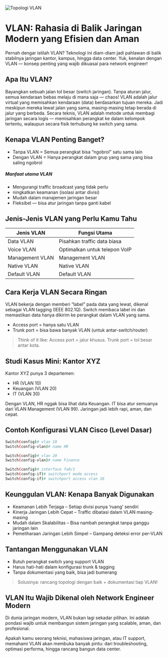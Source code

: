 
![Topologi VLAN](https://github.com/user-attachments/assets/9195a71d-8a1e-4c2c-909a-198a53bd825d)

# VLAN: Rahasia di Balik Jaringan Modern yang Efisien dan Aman

Pernah dengar istilah VLAN? Teknologi ini diam-diam jadi pahlawan di balik stabilnya jaringan kantor, kampus, hingga data center. Yuk, kenalan dengan VLAN — konsep penting yang wajib dikuasai para network engineer!


## Apa Itu VLAN?
Bayangkan sebuah jalan tol besar (switch jaringan). Tanpa aturan jalur, semua kendaraan bebas melaju di mana saja — chaos!
VLAN adalah jalur virtual yang memisahkan kendaraan (data) berdasarkan tujuan mereka. Jadi meskipun mereka lewat jalan yang sama, masing-masing tetap berada di jalur yang berbeda. Secara teknis, VLAN adalah metode untuk membagi jaringan secara logis — memisahkan perangkat ke dalam kelompok tertentu, walaupun secara fisik terhubung ke switch yang sama.

## Kenapa VLAN Penting Banget?

- Tanpa VLAN = Semua perangkat bisa “ngobrol” satu sama lain
- Dengan VLAN = Hanya perangkat dalam grup yang sama yang bisa saling ngobrol

##### Manfaat utama VLAN
- Mengurangi traffic broadcast yang tidak perlu
- ningkatkan keamanan (isolasi antar divisi)
- Mudah dalam manajemen jaringan besar
- Fleksibel — bisa atur jaringan tanpa ganti kabel



## Jenis-Jenis VLAN yang Perlu Kamu Tahu
|   Jenis VLAN  | Fungsi Utama| 
|--------|---------------|
| Data VLAN | Pisahkan traffic data biasa |
|Voice VLAN | Optimalkan untuk telepon VoIP|
|Management VLAN | Management VLAN|
| Native VLAN | Native VLAN|
|Default VLAN | Default VLAN |


##  Cara Kerja VLAN Secara Ringan
VLAN bekerja dengan memberi “label” pada data yang lewat, dikenal sebagai VLAN tagging (IEEE 802.1Q). Switch membaca label ini dan memastikan data hanya dikirim ke perangkat dalam VLAN yang sama.
-  Access port = hanya satu VLAN
- Trunk port = bisa bawa banyak VLAN (untuk antar-switch/router)

>Think of it like: Access port = jalur khusus. Trunk port = tol besar antar kota.

## Studi Kasus Mini: Kantor XYZ
Kantor XYZ punya 3 departemen:

- HR (VLAN 10)
- Keuangan (VLAN 20)
- IT (VLAN 30)

Dengan VLAN, HR nggak bisa lihat data Keuangan. IT bisa atur semuanya dari VLAN Management (VLAN 99). Jaringan jadi lebih rapi, aman, dan cepat.

## Contoh Konfigurasi VLAN Cisco (Level Dasar)


```sh
Switch(config)# vlan 10
Switch(config-vlan)# name HR

Switch(config)# vlan 20
Switch(config-vlan)# name Finance

Switch(config)# interface fa0/1
Switch(config-if)# switchport mode access
Switch(config-if)# switchport access vlan 10
```

##  Keunggulan VLAN: Kenapa Banyak Digunakan
- Keamanan Lebih Terjaga – Setiap divisi punya ‘ruang’ sendiri
- Kinerja Jaringan Lebih Cepat – Traffic dibatasi dalam VLAN masing-masing
- Mudah dalam Skalabilitas – Bisa nambah perangkat tanpa ganggu jaringan lain
- Pemeliharaan Jaringan Lebih Simpel – Gampang deteksi error per-VLAN

## Tantangan Menggunakan VLAN
 - Butuh perangkat switch yang support VLAN
 - Harus hati-hati dalam konfigurasi trunk & tagging
 - Tanpa dokumentasi yang baik, bisa jadi bumerang
    
> Solusinya: rancang topologi dengan baik + dokumentasi tiap VLAN!

## VLAN Itu Wajib Dikenal oleh Network Engineer Modern
Di dunia jaringan modern, VLAN bukan lagi sekadar pilihan. Ini adalah pondasi wajib untuk membangun sistem jaringan yang scalable, aman, dan profesional.

Apakah kamu seorang teknisi, mahasiswa jaringan, atau IT support, memahami VLAN akan membuka banyak pintu: dari troubleshooting, optimasi performa, hingga rancang bangun data center.
